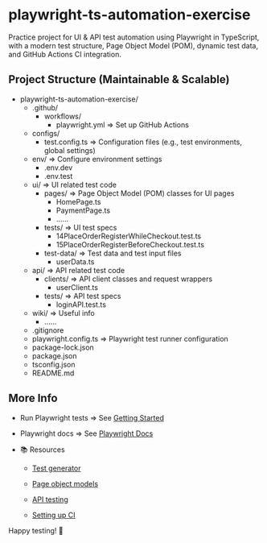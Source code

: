 # playwright-ts-automation-exercise
Practice project for UI & API test automation using Playwright in TypeScript, with a modern test structure, Page Object Model (POM), dynamic test data, and GitHub Actions CI integration.

## Project Structure (Maintainable & Scalable)

- playwright-ts-automation-exercise/
  - .github/
    - workflows/
      - playwright.yml          => Set up GitHub Actions
  - configs/ 
    - test.config.ts            => Configuration files (e.g., test environments, global settings)
  - env/                        => Configure environment settings
    - .env.dev
    - .env.test        
  - ui/        => UI related test code
    - pages/                 => Page Object Model (POM) classes for UI pages
      - HomePage.ts
      - PaymentPage.ts
      - ......
    - tests/   => UI test specs
      - 14PlaceOrderRegisterWhileCheckout.test.ts
      - 15PlaceOrderRegisterBeforeCheckout.test.ts
    - test-data/   => Test data and test input files
      - userData.ts
  - api/        => API related test code
    - clients/                  => API client classes and request wrappers
      - userClient.ts
    - tests/   => API test specs
      - loginAPI.test.ts
  - wiki/   => Useful info
    - ......
  - .gitignore
  - playwright.config.ts   => Playwright test runner configuration
  - package-lock.json
  - package.json
  - tsconfig.json
  - README.md
    

## More Info

- Run Playwright tests => See [Getting Started](https://github.com/EmeraldCHEN/playwright-ts-automation-exercise/blob/main/wiki/Getting_Started.md)

- Playwright docs => See [Playwright Docs](https://playwright.dev/docs/intro)

- 📚 Resources
  
  - [Test generator](https://playwright.dev/docs/codegen)

  - [Page object models](https://playwright.dev/docs/pom)

  - [API testing](https://playwright.dev/docs/api-testing)
 
  - [Setting up CI](https://playwright.dev/docs/ci-intro)


Happy testing! 🚀





